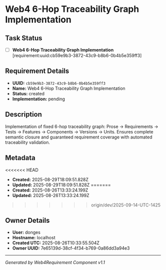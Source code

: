 # Web4 6-Hop Traceability Graph Implementation

## Task Status
- [ ] **Web4 6-Hop Traceability Graph Implementation** [requirement:uuid:cb59e9b3-3872-43c9-b8b6-0b4b5e359ff3]

## Requirement Details

- **UUID:** `cb59e9b3-3872-43c9-b8b6-0b4b5e359ff3`
- **Name:** Web4 6-Hop Traceability Graph Implementation
- **Status:** created
- **Implementation:** pending

## Description

Implementation of fixed 6-hop traceability graph: Prose → Requirements → Tests → Features → Components → Versions → Units. Ensures complete semantic closure and guaranteed requirement coverage with automated traceability validation.

## Metadata

<<<<<<< HEAD
- **Created:** 2025-08-29T18:09:51.828Z
- **Updated:** 2025-08-29T18:09:51.828Z
=======
- **Created:** 2025-08-26T13:33:24.199Z
- **Updated:** 2025-08-26T13:33:24.199Z
>>>>>>> origin/dev/2025-09-14-UTC-1425

## Owner Details

- **User:** donges
- **Hostname:** localhost
- **Created UTC:** 2025-08-26T10:33:55.504Z
- **Owner UUID:** 7e65139d-38cf-4f34-b769-0a86dd3a94e3

---

*Generated by Web4Requirement Component v1.1*